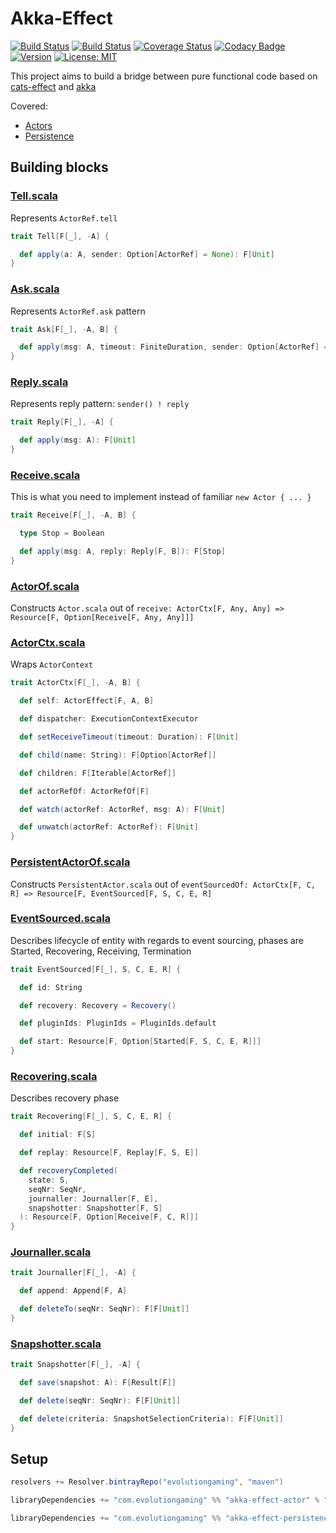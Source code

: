 # Akka-Effect
[![Build Status](https://github.com/evolution-gaming/akka-effect/workflows/CI/badge.svg)](https://github.com/evolution-gaming/akka-effect/actions?query=workflow%3ACI) 
[![Build Status](https://travis-ci.org/evolution-gaming/akka-effect.svg)](https://travis-ci.org/evolution-gaming/akka-effect)
[![Coverage Status](https://coveralls.io/repos/evolution-gaming/akka-effect/badge.svg)](https://coveralls.io/r/evolution-gaming/akka-effect)
[![Codacy Badge](https://api.codacy.com/project/badge/Grade/bd019acfc1f04f7aae90beee7e59e15d)](https://www.codacy.com/app/evolution-gaming/akka-effect?utm_source=github.com&amp;utm_medium=referral&amp;utm_content=evolution-gaming/akka-effect&amp;utm_campaign=Badge_Grade)
[![Version](https://api.bintray.com/packages/evolutiongaming/maven/akka-effect/images/download.svg)](https://bintray.com/evolutiongaming/maven/akka-effect/_latestVersion)
[![License: MIT](https://img.shields.io/badge/License-MIT-yellowgreen.svg)](https://opensource.org/licenses/MIT)

This project aims to build a bridge between pure functional code based on [cats-effect](https://typelevel.org/cats-effect) and [akka](https://akka.io)

Covered:
* [Actors](https://doc.akka.io/docs/akka/current/actors.html)
* [Persistence](https://doc.akka.io/docs/akka/current/persistence.html)

## Building blocks 

### [Tell.scala](actor/src/main/scala/com/evolutiongaming/akkaeffect/Tell.scala)

Represents `ActorRef.tell`

```scala
trait Tell[F[_], -A] {

  def apply(a: A, sender: Option[ActorRef] = None): F[Unit]
}
```


### [Ask.scala](actor/src/main/scala/com/evolutiongaming/akkaeffect/Ask.scala)

Represents `ActorRef.ask` pattern

```scala
trait Ask[F[_], -A, B] {

  def apply(msg: A, timeout: FiniteDuration, sender: Option[ActorRef] = None): F[B]
}
```


### [Reply.scala](actor/src/main/scala/com/evolutiongaming/akkaeffect/Reply.scala)

Represents reply pattern: `sender() ! reply`

```scala
trait Reply[F[_], -A] {

  def apply(msg: A): F[Unit]
}
```


### [Receive.scala](actor/src/main/scala/com/evolutiongaming/akkaeffect/Receive.scala)

This is what you need to implement instead of familiar `new Actor { ... }`  

```scala
trait Receive[F[_], -A, B] {

  type Stop = Boolean

  def apply(msg: A, reply: Reply[F, B]): F[Stop]
}
```


### [ActorOf.scala](actor/src/main/scala/com/evolutiongaming/akkaeffect/ActorOf.scala)

Constructs `Actor.scala` out of `receive: ActorCtx[F, Any, Any] => Resource[F, Option[Receive[F, Any, Any]]]`


### [ActorCtx.scala](actor/src/main/scala/com/evolutiongaming/akkaeffect/ActorCtx.scala)

Wraps `ActorContext`

```scala
trait ActorCtx[F[_], -A, B] {

  def self: ActorEffect[F, A, B]

  def dispatcher: ExecutionContextExecutor

  def setReceiveTimeout(timeout: Duration): F[Unit]

  def child(name: String): F[Option[ActorRef]]

  def children: F[Iterable[ActorRef]]

  def actorRefOf: ActorRefOf[F]

  def watch(actorRef: ActorRef, msg: A): F[Unit]

  def unwatch(actorRef: ActorRef): F[Unit]
}
```


### [PersistentActorOf.scala](persistence/src/main/scala/com/evolutiongaming/akkaeffect/persistence/PersistentActorOf.scala)

Constructs `PersistentActor.scala` out of `eventSourcedOf: ActorCtx[F, C, R] => Resource[F, EventSourced[F, S, C, E, R]`


### [EventSourced.scala](persistence/src/main/scala/com/evolutiongaming/akkaeffect/persistence/EventSourced.scala)

Describes lifecycle of entity with regards to event sourcing, phases are Started, Recovering, Receiving, Termination

```scala
trait EventSourced[F[_], S, C, E, R] {

  def id: String

  def recovery: Recovery = Recovery()

  def pluginIds: PluginIds = PluginIds.default

  def start: Resource[F, Option[Started[F, S, C, E, R]]]
}
```


### [Recovering.scala](persistence/src/main/scala/com/evolutiongaming/akkaeffect/persistence/Recovering.scala)

Describes recovery phase
 
```scala
trait Recovering[F[_], S, C, E, R] {

  def initial: F[S]

  def replay: Resource[F, Replay[F, S, E]]

  def recoveryCompleted(
    state: S,
    seqNr: SeqNr,
    journaller: Journaller[F, E],
    snapshotter: Snapshotter[F, S]
  ): Resource[F, Option[Receive[F, C, R]]]
}
```


### [Journaller.scala](persistence/src/main/scala/com/evolutiongaming/akkaeffect/persistence/Journaller.scala)

```scala
trait Journaller[F[_], -A] {

  def append: Append[F, A]

  def deleteTo(seqNr: SeqNr): F[F[Unit]]
}
```


### [Snapshotter.scala](persistence/src/main/scala/com/evolutiongaming/akkaeffect/persistence/Snapshotter.scala)

```scala
trait Snapshotter[F[_], -A] {

  def save(snapshot: A): F[Result[F]]

  def delete(seqNr: SeqNr): F[F[Unit]]

  def delete(criteria: SnapshotSelectionCriteria): F[F[Unit]]
}
```


## Setup

```scala
resolvers += Resolver.bintrayRepo("evolutiongaming", "maven")

libraryDependencies += "com.evolutiongaming" %% "akka-effect-actor" % "0.0.1"

libraryDependencies += "com.evolutiongaming" %% "akka-effect-persistence" % "0.0.1"
```